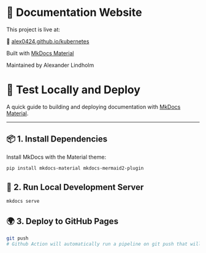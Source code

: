 # 📄 Documentation Website

This project is live at:

🔗 [alex0424.github.io/kubernetes](https://alex0424.github.io/kubernetes/)

Built with [MkDocs Material](https://squidfunk.github.io/mkdocs-material/)

Maintained by Alexander Lindholm

# 🚀 Test Locally and Deploy

A quick guide to building and deploying documentation with [MkDocs Material](https://squidfunk.github.io/mkdocs-material/).

---

## 📦 1. Install Dependencies

Install MkDocs with the Material theme:

```bash
pip install mkdocs-material mkdocs-mermaid2-plugin
```

## 🧪 2. Run Local Development Server

```bash
mkdocs serve
```

## 🌍 3. Deploy to GitHub Pages

```bash
git push
# Github Action will automatically run a pipeline on git push that will deploy the docs with command: mkdocs gh-deploy
```
